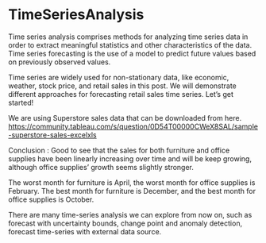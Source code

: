 # TimeSeriesAnalysis

Time series analysis comprises methods for analyzing time series data in order to extract meaningful statistics and other characteristics of the data. Time series forecasting is the use of a model to predict future values based on previously observed values.

Time series are widely used for non-stationary data, like economic, weather, stock price, and retail sales in this post. We will demonstrate different approaches for forecasting retail sales time series. Let’s get started!

We are using Superstore sales data that can be downloaded from here. https://community.tableau.com/s/question/0D54T00000CWeX8SAL/sample-superstore-sales-excelxls

Conclusion :
Good to see that the sales for both furniture and office supplies have been linearly increasing over time and will be keep growing, although office supplies’ growth seems slightly stronger.

The worst month for furniture is April, the worst month for office supplies is February. The best month for furniture is December, and the best month for office supplies is October.

There are many time-series analysis we can explore from now on, such as forecast with uncertainty bounds, change point and anomaly detection, forecast time-series with external data source. 
